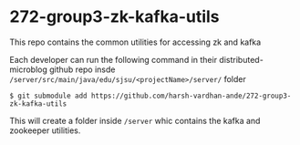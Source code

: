 # 272-group3-zk-kafka-utils
This repo contains the common utilities for accessing zk and kafka

Each developer can run the following command in their distributed-microblog github repo insde `/server/src/main/java/edu/sjsu/<projectName>/server/` folder

``$ git submodule add https://github.com/harsh-vardhan-ande/272-group3-zk-kafka-utils``

This will create a folder inside `/server` whic contains the kafka and zookeeper utilities.
